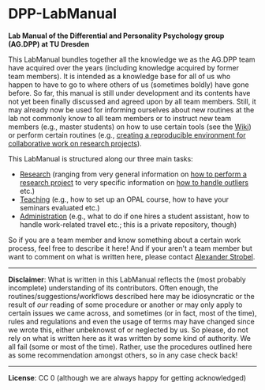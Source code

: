 # DPP-LabManual

**Lab Manual of the Differential and Personality Psychology group (AG.DPP) at TU Dresden**

<!-- For now, I call it the Lab Manual "Miranda" and the one who detects this pun is rewarded with a bottle of wine -->

This LabManual bundles together all the knowledge we as the AG.DPP team have acquired over the years (including knowledge acquired by former team members). It is intended as a knowledge base for all of us who happen to have to go to where others of us (sometimes boldly) have gone before. So far, this manual is still under development and its contents have not yet been finally discussed and agreed upon by all team members. Still, it may already now be used for informing ourselves about new routines at the lab not commonly know to all team members or to instruct new team members (e.g., master students) on how to use certain tools (see the [Wiki](https://github.com/alex-strobel/DPP-LabManual/wiki)) or perform certain routines (e.g., [creating a reproducible environment for collaborative work on research projects](https://github.com/alex-strobel/DPP-LabManual/blob/main/Research/Administration/GitHub/GitHub_and_renv_long.md)).

This LabManual is structured along our three main tasks:

- [Research](https://github.com/alex-strobel/DPP-LabManual/tree/main/Research) (ranging from very general information on [how to perform a research project](https://github.com/alex-strobel/DPP-LabManual/tree/main/Research/Administration/Research-Workflow) to very specific information on [how to handle outliers](https://github.com/alex-strobel/DPP-LabManual/wiki/Outliers) etc.)
- [Teaching](https://github.com/alex-strobel/DPP-LabManual/tree/main/Teaching) (e.g., how to set up an OPAL course, how to have your seminars evaluated etc.)
- [Administration](https://github.com/alex-strobel/DPP-LabManual-Administration) (e.g., what to do if one hires a student assistant, how to handle work-related travel etc.; this is a private repository, though)

So if you are a team member and know something about a certain work process, feel free to describe it here! And if your aren't a team member but want to comment on what is written here, please contact [Alexander Strobel](mailto:alexander.strobel@tu-dresden.de).

---

**Disclaimer**: What is written in this LabManual reflects the (most probably incomplete) understanding of its contributors. Often enough, the routines/suggestions/workflows described here may be idiosyncratic or the result of *our* reading of some procedure or another or may only apply to certain issues we came across, and sometimes (or in fact, most of the time), rules and regulations and even the usage of terms may have changed since we wrote this, either unbeknowst of or neglected by us. So please, do not rely on what is written here as it was written by some kind of authority. We all fail (some or most of the time). Rather, use the procedures outlined here as some recommendation amongst others, so in any case check back!

---

**License**: CC 0 (although we are always happy for getting acknowledged)
